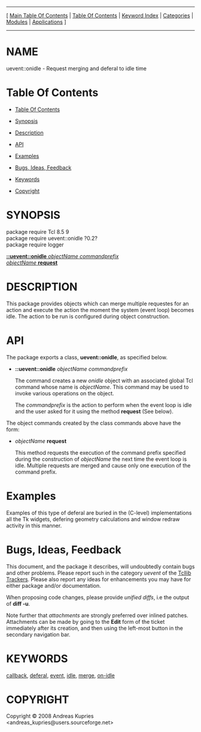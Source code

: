 
[//000000001]: # (uevent::onidle \- User events)
[//000000002]: # (Generated from file 'uevent\_onidle\.man' by tcllib/doctools with format 'markdown')
[//000000003]: # (Copyright &copy; 2008 Andreas Kupries <andreas\_kupries@users\.sourceforge\.net>)
[//000000004]: # (uevent::onidle\(n\) 0\.2 tcllib "User events")

<hr> [ <a href="../../../../toc.md">Main Table Of Contents</a> &#124; <a
href="../../../toc.md">Table Of Contents</a> &#124; <a
href="../../../../index.md">Keyword Index</a> &#124; <a
href="../../../../toc0.md">Categories</a> &#124; <a
href="../../../../toc1.md">Modules</a> &#124; <a
href="../../../../toc2.md">Applications</a> ] <hr>

# NAME

uevent::onidle \- Request merging and deferal to idle time

# <a name='toc'></a>Table Of Contents

  - [Table Of Contents](#toc)

  - [Synopsis](#synopsis)

  - [Description](#section1)

  - [API](#section2)

  - [Examples](#section3)

  - [Bugs, Ideas, Feedback](#section4)

  - [Keywords](#keywords)

  - [Copyright](#copyright)

# <a name='synopsis'></a>SYNOPSIS

package require Tcl 8\.5 9  
package require uevent::onidle ?0\.2?  
package require logger  

[__::uevent::onidle__ *objectName* *commandprefix*](#1)  
[*objectName* __request__](#2)  

# <a name='description'></a>DESCRIPTION

This package provides objects which can merge multiple requestes for an action
and execute the action the moment the system \(event loop\) becomes idle\. The
action to be run is configured during object construction\.

# <a name='section2'></a>API

The package exports a class, __uevent::onidle__, as specified below\.

  - <a name='1'></a>__::uevent::onidle__ *objectName* *commandprefix*

    The command creates a new *onidle* object with an associated global Tcl
    command whose name is *objectName*\. This command may be used to invoke
    various operations on the object\.

    The *commandprefix* is the action to perform when the event loop is idle
    and the user asked for it using the method __request__ \(See below\)\.

The object commands created by the class commands above have the form:

  - <a name='2'></a>*objectName* __request__

    This method requests the execution of the command prefix specified during
    the construction of *objectName* the next time the event loop is idle\.
    Multiple requests are merged and cause only one execution of the command
    prefix\.

# <a name='section3'></a>Examples

Examples of this type of deferal are buried in the \(C\-level\) implementations all
the Tk widgets, defering geometry calculations and window redraw activity in
this manner\.

# <a name='section4'></a>Bugs, Ideas, Feedback

This document, and the package it describes, will undoubtedly contain bugs and
other problems\. Please report such in the category *uevent* of the [Tcllib
Trackers](http://core\.tcl\.tk/tcllib/reportlist)\. Please also report any ideas
for enhancements you may have for either package and/or documentation\.

When proposing code changes, please provide *unified diffs*, i\.e the output of
__diff \-u__\.

Note further that *attachments* are strongly preferred over inlined patches\.
Attachments can be made by going to the __Edit__ form of the ticket
immediately after its creation, and then using the left\-most button in the
secondary navigation bar\.

# <a name='keywords'></a>KEYWORDS

[callback](\.\./\.\./\.\./\.\./index\.md\#callback),
[deferal](\.\./\.\./\.\./\.\./index\.md\#deferal),
[event](\.\./\.\./\.\./\.\./index\.md\#event), [idle](\.\./\.\./\.\./\.\./index\.md\#idle),
[merge](\.\./\.\./\.\./\.\./index\.md\#merge),
[on\-idle](\.\./\.\./\.\./\.\./index\.md\#on\_idle)

# <a name='copyright'></a>COPYRIGHT

Copyright &copy; 2008 Andreas Kupries <andreas\_kupries@users\.sourceforge\.net>
